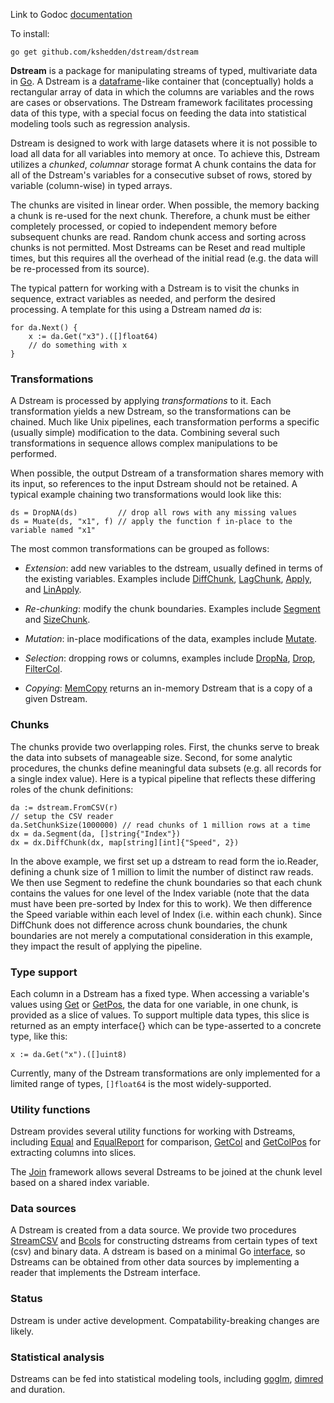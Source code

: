 Link to Godoc [documentation](https://godoc.org/github.com/kshedden/dstream/dstream)

To install:

```
go get github.com/kshedden/dstream/dstream
```

__Dstream__ is a package for manipulating streams of typed,
multivariate data in [Go](http://golang.org).  A Dstream is a
[dataframe](http://pandas.pydata.org)-like container that
(conceptually) holds a rectangular array of data in which the columns
are variables and the rows are cases or observations.  The Dstream
framework facilitates processing data of this type, with a special
focus on feeding the data into statistical modeling tools such as
regression analysis.

Dstream is designed to work with large datasets where it is not
possible to load all data for all variables into memory at once.  To
achieve this, Dstream utilizes a _chunked_, _columnar_ storage format
A chunk contains the data for all of the Dstream's variables for a
consecutive subset of rows, stored by variable (column-wise) in typed
arrays.

The chunks are visited in linear order.  When possible, the memory
backing a chunk is re-used for the next chunk.  Therefore, a chunk
must be either completely processed, or copied to independent memory
before subsequent chunks are read.  Random chunk access and sorting
across chunks is not permitted.  Most Dstreams can be Reset and read
multiple times, but this requires all the overhead of the initial read
(e.g. the data will be re-processed from its source).

The typical pattern for working with a Dstream is to visit the chunks
in sequence, extract variables as needed, and perform the desired
processing.  A template for this using a Dstream named _da_ is:

```
for da.Next() {
    x := da.Get("x3").([]float64)
    // do something with x
}
```

### Transformations

A Dstream is processed by applying _transformations_ to it.  Each
transformation yields a new Dstream, so the transformations can be
chained.  Much like Unix pipelines, each transformation performs a
specific (usually simple) modification to the data.  Combining several
such transformations in sequence allows complex manipulations to be
performed.

When possible, the output Dstream of a transformation shares memory
with its input, so references to the input Dstream should not be
retained.  A typical example chaining two transformations would look
like this:

```
ds = DropNA(ds)         // drop all rows with any missing values
ds = Muate(ds, "x1", f) // apply the function f in-place to the variable named "x1"
```

The most common transformations can be grouped as follows:

* _Extension_: add new variables to the dstream, usually defined in
  terms of the existing variables.  Examples include
  [DiffChunk](https://godoc.org/github.com/kshedden/dstream/dstream#DiffChunk),
  [LagChunk](https://godoc.org/github.com/kshedden/dstream/dstream#LagChunk),
  [Apply](https://godoc.org/github.com/kshedden/dstream/dstream#DropNA),
  and
  [LinApply](https://godoc.org/github.com/kshedden/dstream/dstream#LinApply).

* _Re-chunking_: modify the chunk boundaries.  Examples include
  [Segment](https://godoc.org/github.com/kshedden/dstream/dstream#Segment)
  and [SizeChunk](https://godoc.org/github.com/kshedden/dstream/dstream#SizeChunk).

* _Mutation_: in-place modifications of the data, examples include
  [Mutate](https://godoc.org/github.com/kshedden/dstream/dstream#Mutate).

* _Selection_: dropping rows or columns, examples include
  [DropNa](https://godoc.org/github.com/kshedden/dstream/dstream#DropNA),
  [Drop](https://godoc.org/github.com/kshedden/dstream/dstream#Drop),
  [FilterCol](https://godoc.org/github.com/kshedden/dstream/dstream#FilterCol).

* _Copying_:
  [MemCopy](https://godoc.org/github.com/kshedden/dstream/dstream#DropNA)
  returns an in-memory Dstream that is a copy of a given Dstream.

### Chunks

The chunks provide two overlapping roles.  First, the chunks serve to
break the data into subsets of manageable size.  Second, for some
analytic procedures, the chunks define meaningful data subsets
(e.g. all records for a single index value).  Here is a typical
pipeline that reflects these differing roles of the chunk definitions:

```
da := dstream.FromCSV(r)
// setup the CSV reader
da.SetChunkSize(1000000) // read chunks of 1 million rows at a time
dx = da.Segment(da, []string{"Index"})
dx = dx.DiffChunk(dx, map[string][int]{"Speed", 2})
```

In the above example, we first set up a dstream to read form the
io.Reader, defining a chunk size of 1 million to limit the number of
distinct raw reads.  We then use Segment to redefine the chunk
boundaries so that each chunk contains the values for one level of the
Index variable (note that the data must have been pre-sorted by Index
for this to work).  We then difference the Speed variable within each
level of Index (i.e. within each chunk).  Since DiffChunk does not
difference across chunk boundaries, the chunk boundaries are not
merely a computational consideration in this example, they impact the
result of applying the pipeline.

### Type support

Each column in a Dstream has a fixed type.  When accessing a
variable's values using
[Get](https://godoc.org/github.com/kshedden/dstream/dstream#Get) or
[GetPos](https://godoc.org/github.com/kshedden/dstream/dstream#GetPos),
the data for one variable, in one chunk, is provided as a slice of
values.  To support multiple data types, this slice is returned as an
empty interface{} which can be type-asserted to a concrete type, like
this:

```
x := da.Get("x").([]uint8)
```

Currently, many of the Dstream transformations are only implemented
for a limited range of types, `[]float64` is the most
widely-supported.

### Utility functions

Dstream provides several utility functions for working with Dstreams,
including
[Equal](https://godoc.org/github.com/kshedden/dstream/dstream#Equal)
and
[EqualReport](https://godoc.org/github.com/kshedden/dstream/dstream#EqualReport)
for comparison,
[GetCol](https://godoc.org/github.com/kshedden/dstream/dstream#GetCol)
and
[GetColPos](https://godoc.org/github.com/kshedden/dstream/dstream#GetColPos)
for extracting columns into slices.

The [Join](https://godoc.org/github.com/kshedden/dstream/dstream#Join)
framework allows several Dstreams to be joined at the chunk level
based on a shared index variable.

### Data sources

A Dstream is created from a data source.  We provide two procedures
[StreamCSV](https://godoc.org/github.com/kshedden/dstream/dstream#StreamCSV)
and
[Bcols](https://godoc.org/github.com/kshedden/dstream/dstream#DropNAhttps://godoc.org/github.com/kshedden/dstream/dstream#Bcols)
for constructing dstreams from certain types of text (csv) and binary
data.  A dstream is based on a minimal Go
[interface](https://golang.org/doc/effective_go.html#interfaces_and_types),
so Dstreams can be obtained from other data sources by implementing a
reader that implements the Dstream interface.

### Status

Dstream is under active development.  Compatability-breaking changes are likely.

### Statistical analysis

Dstreams can be fed into statistical modeling tools, including
[goglm](https://github.com/kshedden/goglm),
[dimred](https://github.com/kshedden/dimred) and duration.